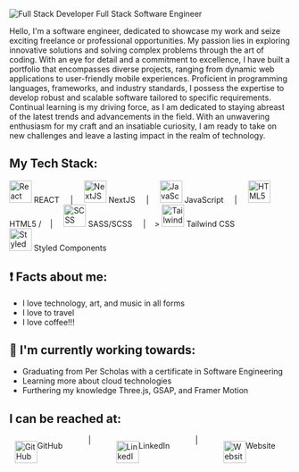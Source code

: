 ![Full Stack Developer](https://github.com/desean-ward/desean-ward/assets/66344466/da39f8e5-815e-44eb-94ff-f8d77598b39a)
Full Stack Software Engineer




Hello, I'm a software engineer, dedicated to showcase my work and seize exciting freelance or professional opportunities. My passion lies in exploring innovative solutions and solving complex problems through the art of coding. With an eye for detail and a commitment to excellence, I have built a portfolio that encompasses diverse projects, ranging from dynamic web applications to user-friendly mobile experiences. Proficient in programming languages, frameworks, and industry standards, I possess the expertise to develop robust and scalable software tailored to specific requirements. Continual learning is my driving force, as I am dedicated to staying abreast of the latest trends and advancements in the field. With an unwavering enthusiasm for my craft and an insatiable curiosity, I am ready to take on new challenges and leave a lasting impact in the realm of technology.


## My Tech Stack: 
<img src='https://github.com/desean-ward/desean-ward/assets/66344466/27aa8602-ab77-4a4b-8ac8-130ca20a9b5d' height='40' alt='React' />  REACT  &nbsp; &nbsp; | &nbsp; &nbsp;  <img src='https://github.com/desean-ward/desean-ward/assets/66344466/b9c84479-0fe6-40bd-8108-5b16f087bb5a' height='40' alt='NextJS' />  NextJS  &nbsp; &nbsp; | &nbsp; &nbsp;  <img src='https://github.com/desean-ward/desean-ward/assets/66344466/b29bd020-5ad1-4c0f-98f6-5885014e8a62' height='40' alt='JavaScript' /> JavaScript  &nbsp; &nbsp; | &nbsp; &nbsp; <img src='https://github.com/desean-ward/desean-ward/assets/66344466/dd237c95-1cc5-4c0f-a50c-18e00ade3a07' height='40' alt='HTML5' /> HTML5  /&nbsp; &nbsp; | &nbsp; &nbsp;  <img src='https://github.com/desean-ward/desean-ward/assets/66344466/8c20c21e-ef68-44e9-9472-047cf6705032' height='40' alt='SCSS' /> SASS/SCSS &nbsp; &nbsp; | &nbsp; &nbsp;>  <img src='https://github.com/desean-ward/desean-ward/assets/66344466/1591950f-907c-4965-b274-56ca3bb56c03' height='40' alt='Tailwind CSS' /> Tailwind CSS  <br />  <img src='https://github.com/desean-ward/desean-ward/assets/66344466/8233b5cb-8f08-4cf4-9af6-2933749c7fcb' height='40' alt='Styled Components' /> Styled Components 

## ❗ Facts about me:
* I love technology, art, and music in all forms
* I love to travel
* I love coffee!!!



## 🚧 I'm currently working towards:
* Graduating from Per Scholas with a certificate in Software Engineering
* Learning more about cloud technologies
* Furthering my knowledge Three.js, GSAP, and Framer Motion

## I can be reached at:


<div align="start" style="display: flex; gap: 20px; flex-wrap: wrap;">

  <a href="https://github.com/desean-ward" style="text-decoration: none; color: inherit; display: flex; justify-content: center;  margin: 10px;">
    <img src="https://github.com/user-attachments/assets/fe50cf03-84d5-4f15-b9c5-2e3acf5835cf" alt="GitHub" height="40">
    <span>GitHub</span> 
  </a>
&nbsp; &nbsp; | &nbsp; &nbsp;
  <a href="https://www.linkedin.com/in/desean-ward/" style="text-decoration: none; color: inherit; display: flex; ustify-content: center; margin: 10px;">
    <img src="https://github.com/user-attachments/assets/68b53837-bfb2-4d14-8068-d5c87a070f4f" alt="LinkedIn" height="40">
    <span>LinkedIn</span>
  </a>
&nbsp; &nbsp; | &nbsp; &nbsp;
  <a href="https://www.desean-ward.me/" style="text-decoration: none; color: inherit; display: flex; ustify-content: center; margin: 10px;">
    <img src="https://github.com/user-attachments/assets/d96925bc-3f65-45ea-941d-8307c036b5c0" alt="Website" height="40">
    <span>Website</span>
  </a>

</div>






